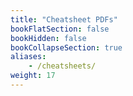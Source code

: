 ```yaml
---
title: "Cheatsheet PDFs"
bookFlatSection: false
bookHidden: false
bookCollapseSection: true
aliases:
    - /cheatsheets/
weight: 17
---
```

